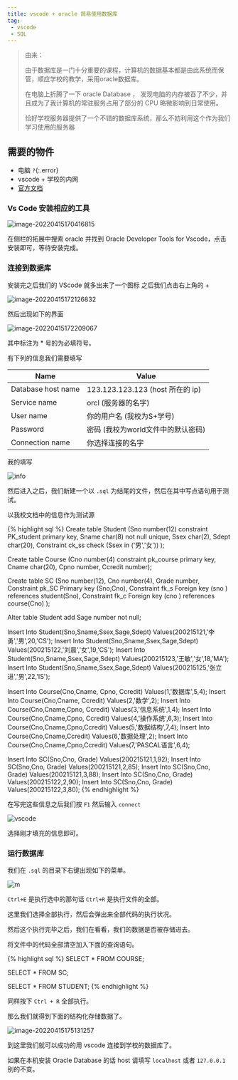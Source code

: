 ```yaml
---
title: vscode + oracle 简易使用数据库
tag:
 - vscode
 - SQL
---
```


> 由来：
>
> 由于数据库是一门十分重要的课程，计算机的数据基本都是由此系统而保管，顺应学校的教学，采用oracle数据库。
>
> 在电脑上折腾了一下 oracle Database ， 发现电脑的内存被吞了不少，并且成为了我计算机的常驻服务占用了部分的 CPU 略微影响到日常使用。
>
> 恰好学校服务器提供了一个不错的数据库系统，那么不妨利用这个作为我们学习使用的服务器

## 需要的物件

- 电脑 `?`{:.error}
- vscode + 学校的内网
- [官方文档](https://www.oracle.com/cn/database/technologies/appdev/dotnet/odtvscodequickstart.html)


### Vs Code 安装相应的工具

![image-20220415170416815](https://s2.loli.net/2022/04/15/35iRrvafjHUXq91.png)

在侧栏的拓展中搜索 oracle 并找到 Oracle Developer Tools for Vscode，点击安装即可，等待安装完成。

### 连接到数据库

安装完之后我们的 VScode 就多出来了一个图标 <i class="fa-solid fa-database"></i> 之后我们点击右上角的 + 

![image-20220415172126832](https://s2.loli.net/2022/04/15/Jt6qOsYieGDrRp7.png)

然后出现如下的界面

![image-20220415172209067](https://s2.loli.net/2022/04/15/yJfXG6YbEtpCUl5.png)



其中标注为 * 号的为必填符号。

有下列的信息我们需要填写

| Name               | Value                                |
| ------------------ | ------------------------------------ |
| Database host name | 123.123.123.123 (host 所在的 ip)     |
| Service name       | orcl (服务器的名字)                  |
| User name          | 你的用户名  (我校为S+学号)           |
| Password           | 密码   (我校为world文件中的默认密码) |
| Connection name    | 你选择连接的名字                     |


我的填写

![info](https://s2.loli.net/2022/04/15/32G7rhnYPio18dy.png)



然后进入之后，我们新建一个以 `.sql` 为结尾的文件，然后在其中写点语句用于测试。

以我校文档中的信息作为测试源

{% highlight sql %}
Create table Student
(Sno number(12) constraint PK_student primary key,
Sname char(8) not null unique,
Ssex char(2),
Sdept char(20),
Constraint ck_ss check (Ssex in ('男','女'))
);

Create table Course
(Cno number(4) constraint pk_course primary key,
Cname char(20),
Cpno number,
Ccredit number);

Create table SC
(Sno number(12),
 Cno number(4),
 Grade number,
 Constraint pk_SC Primary key (Sno,Cno),
 Constraint fk_s Foreign key (sno ) references student(Sno),
 Constraint fk_c Foreign key (cno ) references course(Cno)
);

 Alter table Student add Sage number not null;

Insert Into Student(Sno,Sname,Ssex,Sage,Sdept)
Values(200215121,'李勇','男',20,'CS');
Insert Into Student(Sno,Sname,Ssex,Sage,Sdept)
Values(200215122,'刘晨','女',19,'CS');
Insert Into Student(Sno,Sname,Ssex,Sage,Sdept)
Values(200215123,'王敏','女',18,'MA');
Insert Into Student(Sno,Sname,Ssex,Sage,Sdept)
Values(200215125,'张立进','男',22,'IS');

Insert Into Course(Cno,Cname, Cpno, Ccredit)
Values(1,'数据库',5,4);
Insert Into Course(Cno,Cname, Ccredit)
Values(2,'数学',2);
Insert Into Course(Cno,Cname,Cpno, Ccredit)
Values(3,'信息系统',1,4);
Insert Into Course(Cno,Cname,Cpno, Ccredit)
Values(4,'操作系统',6,3);
Insert Into Course(Cno,Cname,Cpno,Ccredit)
Values(5,'数据结构',7,4);
Insert Into Course(Cno,Cname,Ccredit)
Values(6,'数据处理',2);
Insert Into Course(Cno,Cname,Cpno,Ccredit)
Values(7,'PASCAL语言',6,4);

Insert Into SC(Sno,Cno, Grade)
Values(200215121,1,92);
Insert Into SC(Sno,Cno, Grade)
Values(200215121,2,85);
Insert Into SC(Sno,Cno, Grade)
Values(200215121,3,88);
Insert Into SC(Sno,Cno, Grade)
Values(200215122,2,90);
Insert Into SC(Sno,Cno, Grade)
Values(200215122,3,80);
{% endhighlight %}

在写完这些信息之后我们按 `F1` 然后输入 `connect`

![vscode](https://s2.loli.net/2022/04/15/cLhJHaU7gBrTCwN.png)

选择刚才填充的信息即可。

### 运行数据库

我们在 `.sql` 的目录下右键出现如下的菜单。

![m](https://s2.loli.net/2022/04/15/LpDc8bFEZdHXz2q.png)

`Ctrl+E` 是执行选中的那句话 `Ctrl+R` 是执行文件的全部。

这里我们选择全部执行，然后会弹出来全部代码的执行状况。

然后这个执行完毕之后，我们在看看，我们的数据是否被存储进去。

将文件中的代码全部清空加入下面的查询语句。

{% highlight sql %}
SELECT * FROM COURSE;

SELECT * FROM SC;

SELECT * FROM STUDENT;
{% endhighlight %}

同样按下 `Ctrl + R` 全部执行。

那么我们就得到下面的结构化存储数据了。

![image-20220415175131257](https://s2.loli.net/2022/04/15/jbI5HGBXYOtxnDu.png)

到这里我们就可以成功的用 vscode 连接到学校的数据库了。



如果在本机安装 Oracle Database 的话 host 请填写 `localhost` 或者 `127.0.0.1` 别的不变。
